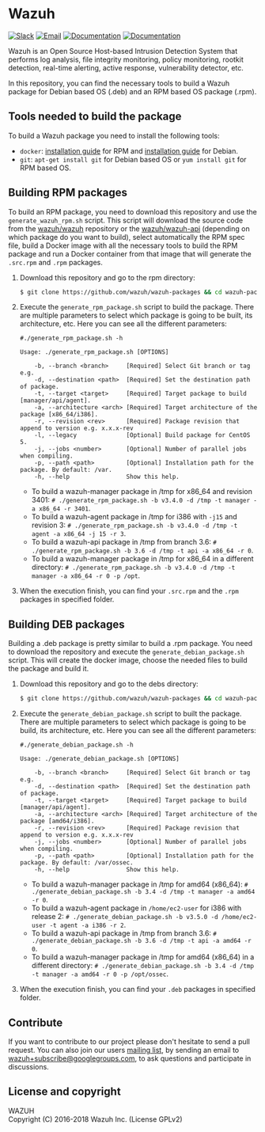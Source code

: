 Wazuh
=====

[![Slack](https://img.shields.io/badge/slack-join-blue.svg)](https://goo.gl/forms/M2AoZC4b2R9A9Zy12)
[![Email](https://img.shields.io/badge/email-join-blue.svg)](https://groups.google.com/forum/#!forum/wazuh)
[![Documentation](https://img.shields.io/badge/docs-view-green.svg)](https://documentation.wazuh.com)
[![Documentation](https://img.shields.io/badge/web-view-green.svg)](https://wazuh.com)

Wazuh is an Open Source Host-based Intrusion Detection System that performs log analysis, file integrity monitoring, policy monitoring, rootkit detection, real-time alerting, active response, vulnerability detector, etc.

In this repository, you can find the necessary tools to build a Wazuh package for Debian based OS (.deb) and an RPM based OS package (.rpm).

## Tools needed to build the package

To build a Wazuh package you need to install the following tools:
  - `docker`: [installation guide](https://docs.docker.com/install/linux/docker-ce/centos/) for RPM and [installation guide](https://docs.docker.com/install/linux/docker-ce/debian/) for Debian.
  - `git`: `apt-get install git` for Debian based OS or `yum install git` for RPM based OS.
  
## Building RPM packages

To build an RPM package, you need to download this repository and use the `generate_wazuh_rpm.sh` script. This script will download the source code from the [wazuh/wazuh](https://github.com/wazuh/wazuh) repository or the [wazuh/wazuh-api](https://github.com/wazuh/wazuh-api) (depending on which package do you want to build), select automatically the RPM spec file, build a Docker image with all the necessary tools to build the RPM package and run a Docker container from that image that will generate the `.src.rpm` and `.rpm` packages.

1. Download this repository and go to the rpm directory:
    ```bash
    $ git clone https://github.com/wazuh/wazuh-packages && cd wazuh-packages/rpms
    ```

2. Execute the `generate_rpm_package.sh` script to build the package. There are multiple parameters to select which package is going to be built, its architecture, etc. Here you can see all the different parameters:
    ```shellsession
    #./generate_rpm_package.sh -h

    Usage: ./generate_rpm_package.sh [OPTIONS]

        -b, --branch <branch>     [Required] Select Git branch or tag e.g. 
        -d, --destination <path>  [Required] Set the destination path of package.
        -t, --target <target>     [Required] Target package to build [manager/api/agent].
        -a, --architecture <arch> [Required] Target architecture of the package [x86_64/i386].
        -r, --revision <rev>      [Required] Package revision that append to version e.g. x.x.x-rev
        -l, --legacy              [Optional] Build package for CentOS 5.
        -j, --jobs <number>       [Optional] Number of parallel jobs when compiling.
        -p, --path <path>         [Optional] Installation path for the package. By default: /var.
        -h, --help                Show this help.
    ```
    * To build a wazuh-manager package in /tmp for x86_64 and revision 3401:
        `# ./generate_rpm_package.sh -b v3.4.0 -d /tmp -t manager -a x86_64 -r 3401`.
    * To build a wazuh-agent package in /tmp for i386 with `-j15` and revision 3:
        `# ./generate_rpm_package.sh -b v3.4.0 -d /tmp -t agent -a x86_64 -j 15 -r 3`.
    * To build a wazuh-api package in /tmp from branch 3.6:
        `# ./generate_rpm_package.sh -b 3.6 -d /tmp -t api -a x86_64 -r 0`.
    * To build a wazuh-manager package in /tmp for x86_64 in a different directory:
        `# ./generate_rpm_package.sh -b v3.4.0 -d /tmp -t manager -a x86_64 -r 0 -p /opt`.
3. When the execution finish, you can find your `.src.rpm` and the `.rpm` packages in specified folder.


## Building DEB packages

Building a .deb package is pretty similar to build a .rpm package. You need to download the repository and execute the `generate_debian_package.sh` script. This will create the docker image, choose the needed files to build the package and build it.

1. Download this repository and go to the debs directory:
    ```bash
    $ git clone https://github.com/wazuh/wazuh-packages && cd wazuh-packages/debs
    ```

2. Execute the `generate_debian_package.sh` script to built the package. There are multiple parameters to select which package is going to be build, its architecture, etc. Here you can see all the different parameters:
      ```shellsession
      #./generate_debian_package.sh -h

      Usage: ./generate_debian_package.sh [OPTIONS]

          -b, --branch <branch>     [Required] Select Git branch or tag e.g. 
          -d, --destination <path>  [Required] Set the destination path of package.
          -t, --target <target>     [Required] Target package to build [manager/api/agent].
          -a, --architecture <arch> [Required] Target architecture of the package [amd64/i386].
          -r, --revision <rev>      [Required] Package revision that append to version e.g. x.x.x-rev
          -j, --jobs <number>       [Optional] Number of parallel jobs when compiling.
          -p, --path <path>         [Optional] Installation path for the package. By default: /var/ossec.
          -h, --help                Show this help.

      ```
    * To build a wazuh-manager package in /tmp for amd64 (x86_64):
        `# ./generate_debian_package.sh -b 3.4 -d /tmp -t manager -a amd64 -r 0`.
    * To build a wazuh-agent package in `/home/ec2-user` for i386 with release 2:
        `# ./generate_debian_package.sh -b v3.5.0 -d /home/ec2-user -t agent -a i386 -r 2`.
    * To build a wazuh-api package in /tmp from branch 3.6:
        `# ./generate_debian_package.sh -b 3.6 -d /tmp -t api -a amd64 -r 0`.
    * To build a wazuh-manager package in /tmp for amd64 (x86_64) in a different directory:
        `# ./generate_debian_package.sh -b 3.4 -d /tmp -t manager -a amd64 -r 0 -p /opt/ossec`.
3. When the execution finish, you can find your `.deb` packages in specified folder.

## Contribute

If you want to contribute to our project please don't hesitate to send a pull request. You can also join our users [mailing list](https://groups.google.com/d/forum/wazuh), by sending an email to [wazuh+subscribe@googlegroups.com](mailto:wazuh+subscribe@googlegroups.com), to ask questions and participate in discussions.

## License and copyright

WAZUH  
Copyright (C) 2016-2018 Wazuh Inc.  (License GPLv2)
